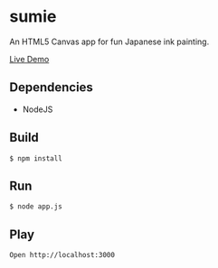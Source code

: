 sumie
========

An HTML5 Canvas app for fun Japanese ink painting.

[Live Demo](bschwind.github.io/sumie)

Dependencies
-------------------
- NodeJS

Build
------
    $ npm install

Run
---
    $ node app.js

Play
---
    Open http://localhost:3000

